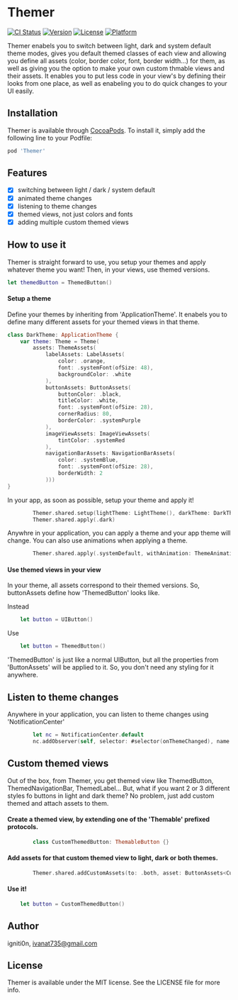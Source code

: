 # Themer

[![CI Status](https://img.shields.io/travis/igniti0n/Themer.svg?style=flat)](https://travis-ci.org/igniti0n/Themer)
[![Version](https://img.shields.io/cocoapods/v/Themer.svg?style=flat)](https://cocoapods.org/pods/Themer)
[![License](https://img.shields.io/cocoapods/l/Themer.svg?style=flat)](https://cocoapods.org/pods/Themer)
[![Platform](https://img.shields.io/cocoapods/p/Themer.svg?style=flat)](https://cocoapods.org/pods/Themer)

Themer enabels you to switch between light, dark and system default theme modes, gives you default themed classes of each view and allowing you define all assets (color, border color, font, border width...) for them, as well as giving you the option to make your own custom thmable views and their assets. It enables you to put less code in your view's by defining their looks from one place, as well as enabeling you to do
quick changes to your UI easily.

## Installation

Themer is available through [CocoaPods](https://cocoapods.org). To install
it, simply add the following line to your Podfile:

```ruby
pod 'Themer'
```

## Features

- [x] switching between light / dark / system default
- [x] animated theme changes
- [x] listening to theme changes
- [x] themed views, not just colors and fonts
- [x] adding multiple custom themed views

## How to use it

Themer is straight forward to use, you setup your themes and apply whatever theme you want!
Then, in your views, use themed versions.

```swift
let themedButton = ThemedButton()
```

#### Setup a theme

Define your themes by inheriting from 'ApplicationTheme'. It enabels you to define many different assets for your themed views in that theme.

```swift
class DarkTheme: ApplicationTheme {
    var theme: Theme = Theme(
        assets: ThemeAssets(
            labelAssets: LabelAssets(
                color: .orange,
                font: .systemFont(ofSize: 48),
                backgroundColor: .white
            ),
            buttonAssets: ButtonAssets(
                buttonColor: .black,
                titleColor: .white,
                font: .systemFont(ofSize: 28),
                cornerRadius: 80,
                borderColor: .systemPurple
            ),
            imageViewAssets: ImageViewAssets(
                tintColor: .systemRed
            ),
            navigationBarAssets: NavigationBarAssets(
                color: .systemBlue,
                font: .systemFont(ofSize: 28),
                borderWidth: 2
            )))
}
```

In your app, as soon as possible, setup your theme and apply it!

```swift
        Themer.shared.setup(lightTheme: LightTheme(), darkTheme: DarkTheme())
        Themer.shared.apply(.dark)
```

Anywhre in your application, you can apply a theme and your app theme will change. You can also use animations
when applying a theme.

```swift
        Themer.shared.apply(.systemDefault, withAnimation: ThemeAnimationSettings(duration: 0.4, delay: 0, animationOptions: .transitionFlipFromTop))
```

#### Use themed views in your view

In your theme, all assets correspond to their themed versions. So, buttonAssets define how 'ThemedButton' looks like.

Instead

```swift
    let button = UIButton()
```

Use

```swift
    let button = ThemedButton()
```

'ThemedButton' is just like a normal UIButton, but all the properties from 'ButtonAssets' will be applied to it. So, you  don't need any styling
for it anywhere. 

## Listen to theme changes

Anywhere in your application, you can listen to theme changes  using 'NotificationCenter'

```swift
        let nc = NotificationCenter.default
        nc.addObserver(self, selector: #selector(onThemeChanged), name: Themer.notificationName, object: nil)
```

## Custom themed views

Out of the box, from Themer,  you get themed view like ThemedButton, ThemedNavigationBar, ThemedLabel... But, what if you want  2 or 3 different
styles fo buttons in light and dark theme? No problem, just add custom themed and attach assets to them.

#### Create a themed view, by extending one of the 'Themable' prefixed protocols.
```swift
        class CustomThemedButton: ThemableButton {}
```
#### Add assets for that custom themed view to light, dark or both themes.

```swift
        Themer.shared.addCustomAssets(to: .both, asset: ButtonAssets<CustomThemedButton>(buttonColor: .systemBrown))
```

#### Use it!

```swift
    let button = CustomThemedButton()
```

## Author

igniti0n, ivanat735@gmail.com

## License

Themer is available under the MIT license. See the LICENSE file for more info.



